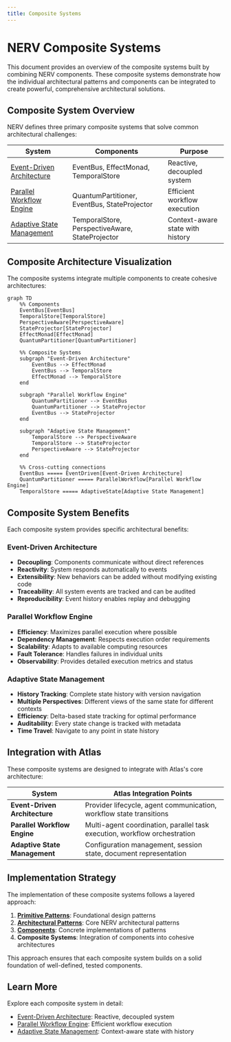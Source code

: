 ```yaml
---
title: Composite Systems
---
```


# NERV Composite Systems

This document provides an overview of the composite systems built by combining NERV components. These composite systems demonstrate how the individual architectural patterns and components can be integrated to create powerful, comprehensive architectural solutions.

## Composite System Overview

NERV defines three primary composite systems that solve common architectural challenges:

| System                                                    | Components                                      | Purpose                          |
| --------------------------------------------------------- | ----------------------------------------------- | -------------------------------- |
| [Event-Driven Architecture](event_driven_architecture.md) | EventBus, EffectMonad, TemporalStore            | Reactive, decoupled system       |
| [Parallel Workflow Engine](parallel_workflow_engine.md)   | QuantumPartitioner, EventBus, StateProjector    | Efficient workflow execution     |
| [Adaptive State Management](adaptive_state_management.md) | TemporalStore, PerspectiveAware, StateProjector | Context-aware state with history |

## Composite Architecture Visualization

The composite systems integrate multiple components to create cohesive architectures:

```mermaid
graph TD
    %% Components
    EventBus[EventBus]
    TemporalStore[TemporalStore]
    PerspectiveAware[PerspectiveAware]
    StateProjector[StateProjector]
    EffectMonad[EffectMonad]
    QuantumPartitioner[QuantumPartitioner]

    %% Composite Systems
    subgraph "Event-Driven Architecture"
        EventBus --> EffectMonad
        EventBus --> TemporalStore
        EffectMonad --> TemporalStore
    end

    subgraph "Parallel Workflow Engine"
        QuantumPartitioner --> EventBus
        QuantumPartitioner --> StateProjector
        EventBus --> StateProjector
    end

    subgraph "Adaptive State Management"
        TemporalStore --> PerspectiveAware
        TemporalStore --> StateProjector
        PerspectiveAware --> StateProjector
    end

    %% Cross-cutting connections
    EventBus ===== EventDriven[Event-Driven Architecture]
    QuantumPartitioner ===== ParallelWorkflow[Parallel Workflow Engine]
    TemporalStore ===== AdaptiveState[Adaptive State Management]
```

## Composite System Benefits

Each composite system provides specific architectural benefits:

### Event-Driven Architecture

- **Decoupling**: Components communicate without direct references
- **Reactivity**: System responds automatically to events
- **Extensibility**: New behaviors can be added without modifying existing code
- **Traceability**: All system events are tracked and can be audited
- **Reproducibility**: Event history enables replay and debugging

### Parallel Workflow Engine

- **Efficiency**: Maximizes parallel execution where possible
- **Dependency Management**: Respects execution order requirements
- **Scalability**: Adapts to available computing resources
- **Fault Tolerance**: Handles failures in individual units
- **Observability**: Provides detailed execution metrics and status

### Adaptive State Management

- **History Tracking**: Complete state history with version navigation
- **Multiple Perspectives**: Different views of the same state for different contexts
- **Efficiency**: Delta-based state tracking for optimal performance
- **Auditability**: Every state change is tracked with metadata
- **Time Travel**: Navigate to any point in state history

## Integration with Atlas

These composite systems are designed to integrate with Atlas's core architecture:

| System                        | Atlas Integration Points                                                  |
| ----------------------------- | ------------------------------------------------------------------------- |
| **Event-Driven Architecture** | Provider lifecycle, agent communication, workflow state transitions       |
| **Parallel Workflow Engine**  | Multi-agent coordination, parallel task execution, workflow orchestration |
| **Adaptive State Management** | Configuration management, session state, document representation          |

## Implementation Strategy

The implementation of these composite systems follows a layered approach:

1. **[Primitive Patterns](../primitives/index.md)**: Foundational design patterns
2. **[Architectural Patterns](../patterns/index.md)**: Core NERV architectural patterns
3. **[Components](../components/index.md)**: Concrete implementations of patterns
4. **Composite Systems**: Integration of components into cohesive architectures

This approach ensures that each composite system builds on a solid foundation of well-defined, tested components.

## Learn More

Explore each composite system in detail:

- [Event-Driven Architecture](event_driven_architecture.md): Reactive, decoupled system
- [Parallel Workflow Engine](parallel_workflow_engine.md): Efficient workflow execution
- [Adaptive State Management](adaptive_state_management.md): Context-aware state with history
